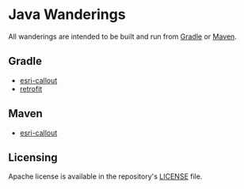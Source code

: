 # Java Wanderings
All wanderings are intended to be built and run from [Gradle](https://gradle.org/) or [Maven](https://maven.apache.org/). 

## Gradle
- [esri-callout](gradle/esri-callout)
- [retrofit](gradle/retrofit)

## Maven
- [esri-callout](maven/esri-callout)

## Licensing
Apache license is available in the repository's [LICENSE](LICENSE) file.

